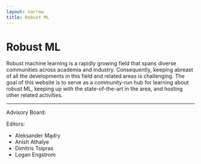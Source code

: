 ```yaml
---
layout: narrow
title: Robust ML
---
```


<h1 class="text-center">Robust ML</h1>

Robust machine learning is a rapidly growing field that spans diverse
communities across academia and industry. Consequently, keeping abreast of all
the developments in this field and related areas is challenging. The goal of
this website is to serve as a community-run hub for learning about robust ML,
keeping up with the state-of-the-art in the area, and hosting other related
activities.

---

Advisory Board:

Editors:

* Aleksander Mądry
* Anish Athalye
* Dimitris Tsipras
* Logan Engstrom
